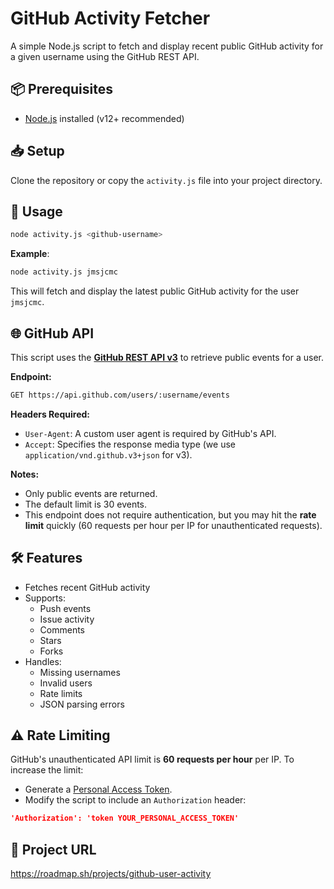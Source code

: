 


# GitHub Activity Fetcher

A simple Node.js script to fetch and display recent public GitHub activity for a given username using the GitHub REST API.

## 📦 Prerequisites

- [Node.js](https://nodejs.org/) installed (v12+ recommended)

## 📥 Setup

Clone the repository or copy the `activity.js` file into your project directory.

## 🚀 Usage

```bash
node activity.js <github-username>
```
**Example**:
```bash
node activity.js jmsjcmc
```
This will fetch and display the latest public GitHub activity for the user `jmsjcmc`.


## 🌐 GitHub API 
This script uses the **[GitHub REST API v3](https://docs.github.com/en/rest)** to retrieve public events for a user.

**Endpoint:**
```bash
GET https://api.github.com/users/:username/events
```
**Headers Required:**

 
 - `User-Agent`: A custom user agent is required by GitHub's API.
 - `Accept`: Specifies the response media type (we use `application/vnd.github.v3+json` for v3).
 
 **Notes:**
 
 - Only public events are returned.
 - The default limit is 30 events.
 - This endpoint does not require authentication, but you may hit the **rate limit** quickly (60 requests per hour per IP for unauthenticated requests).
 
## 🛠️ Features
 - Fetches recent GitHub activity
 - Supports:
	 - Push events
	 - Issue activity
	 - Comments
	 - Stars
	 - Forks
 - Handles:
	 - Missing usernames
	 - Invalid users
	 - Rate limits
	 - JSON parsing errors

## ⚠️ Rate Limiting
GitHub's unauthenticated API limit is **60 requests per hour** per IP. To increase the limit:
 - Generate a [Personal Access Token](https://github.com/settings/tokens).
 - Modify the script to include an `Authorization` header:
```json
'Authorization': 'token YOUR_PERSONAL_ACCESS_TOKEN'

```

## 📁 Project URL
https://roadmap.sh/projects/github-user-activity
